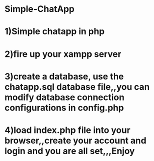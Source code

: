 # Simple-ChatApp
# 1)Simple chatapp in php
# 2)fire up your xampp server
# 3)create a database, use the chatapp.sql database file,,you can modify database connection configurations in config.php
# 4)load index.php file into your browser,,create your account and login and you are all set,,,Enjoy
